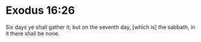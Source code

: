 # Exodus 16:26

Six days ye shall gather it; but on the seventh day, [which is] the sabbath, in it there shall be none.